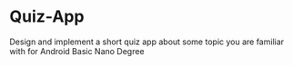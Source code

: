 # Quiz-App
Design and implement a short quiz app about some topic you are familiar with for Android Basic Nano Degree
